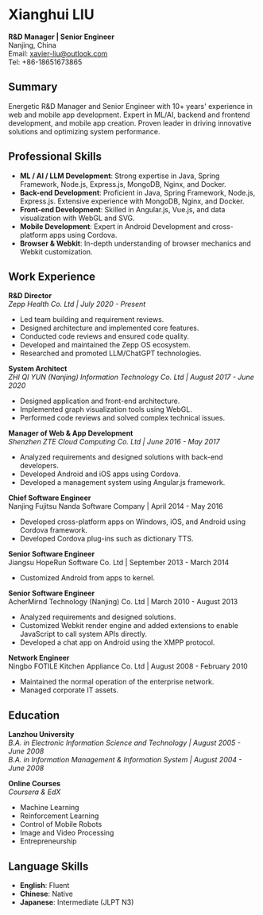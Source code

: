 # Xianghui LIU
**R&D Manager | Senior Engineer**  
Nanjing, China  
Email: [xavier-liu@outlook.com](mailto:xavier-liu@outlook.com)  
Tel: +86-18651673865  

## Summary
Energetic R&D Manager and Senior Engineer with 10+ years' experience in web and mobile app development. Expert in ML/AI, backend and frontend development, and mobile app creation. Proven leader in driving innovative solutions and optimizing system performance.

## Professional Skills
- **ML / AI / LLM Development**: Strong expertise in Java, Spring Framework, Node.js, Express.js, MongoDB, Nginx, and Docker.
- **Back-end Development**: Proficient in Java, Spring Framework, Node.js, Express.js. Extensive experience with MongoDB, Nginx, and Docker.
- **Front-end Development**: Skilled in Angular.js, Vue.js, and data visualization with WebGL and SVG.
- **Mobile Development**: Expert in Android Development and cross-platform apps using Cordova.
- **Browser & Webkit**: In-depth understanding of browser mechanics and Webkit customization.

## Work Experience
**R&D Director**  
*Zepp Health Co. Ltd | July 2020 - Present*
- Led team building and requirement reviews.
- Designed architecture and implemented core features.
- Conducted code reviews and ensured code quality.
- Developed and maintained the Zepp OS ecosystem.
- Researched and promoted LLM/ChatGPT technologies.

**System Architect**  
*ZHI QI YUN (Nanjing) Information Technology Co. Ltd | August 2017 - June 2020*
- Designed application and front-end architecture.
- Implemented graph visualization tools using WebGL.
- Performed code reviews and solved complex technical issues.

**Manager of Web & App Development**  
*Shenzhen ZTE Cloud Computing Co. Ltd | June 2016 - May 2017*
- Analyzed requirements and designed solutions with back-end developers.
- Developed Android and iOS apps using Cordova.
- Developed a management system using Angular.js framework.

**Chief Software Engineer**  
Nanjing Fujitsu Nanda Software Company | April 2014 - May 2016
- Developed cross-platform apps on Windows, iOS, and Android using Cordova framework.
- Developed Cordova plug-ins such as dictionary TTS.

**Senior Software Engineer**  
Jiangsu HopeRun Software Co. Ltd | September 2013 - March 2014
- Customized Android from apps to kernel.

**Senior Software Engineer**  
AcherMirnd Technology (Nanjing) Co. Ltd | March 2010 - August 2013
- Analyzed requirements and designed solutions.
- Customized Webkit render engine and added extensions to enable JavaScript to call system APIs directly.
- Developed a chat app on Android using the XMPP protocol.

**Network Engineer**  
Ningbo FOTILE Kitchen Appliance Co. Ltd | August 2008 - February 2010
- Maintained the normal operation of the enterprise network.
- Managed corporate IT assets.

## Education
**Lanzhou University**  
*B.A. in Electronic Information Science and Technology | August 2005 - June 2008*  
*B.A. in Information Management & Information System | August 2004 - June 2008*

**Online Courses**  
*Coursera & EdX*
- Machine Learning
- Reinforcement Learning 
- Control of Mobile Robots
- Image and Video Processing
- Entrepreneurship

## Language Skills
- **English**: Fluent
- **Chinese**: Native
- **Japanese**: Intermediate (JLPT N3)
